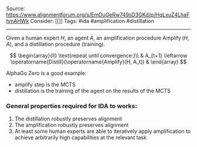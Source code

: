 Source: https://www.alignmentforum.org/s/EmDuGeRw749sD3GKd/p/HqLxuZ4LhaFhmAHWk
Consider: [[]]
Tags: #ida #amplification #distillation 
______________

Given a human expert $H$, an agent $A$, an amplification procedure $\operatorname{Amplify}(H, A)$, and a distillation procedure (training).

$$
\begin{array}{ll}
\text{repeat until convergence:}\\
& A_{t+1} \leftarrow \operatorname{Distill}(\operatorname{Amplify}(H, A_t)) &
\end{array}
$$

AlphaGo Zero is a good example: 
- amplify step is the MCTS
- distillation is the training of the agent on the results of the MCTS

### General properties required for IDA to works:
1. The distillation robustly preserves alignment
2. The amplification robustly preserves alignment
3. At least some human experts are able to iteratively apply amplification to achieve arbitrarily high capabilities at the relevant task